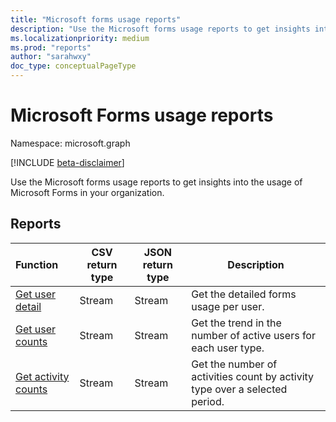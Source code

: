 ```yaml
---
title: "Microsoft forms usage reports"
description: "Use the Microsoft forms usage reports to get insights into the usage of Microsoft Forms in your organization."
ms.localizationpriority: medium
ms.prod: "reports"
author: "sarahwxy"
doc_type: conceptualPageType
---
```


# Microsoft Forms usage reports

Namespace: microsoft.graph

[!INCLUDE [beta-disclaimer](../../includes/beta-disclaimer.md)]

Use the Microsoft forms usage reports to get insights into the usage of Microsoft Forms in your organization.

## Reports

| Function                                 | CSV return type | JSON return type                         | Description                              |
| :--------------------------------------- | --------------- | ---------------------------------------- | ---------------------------------------- |
| [Get user detail](../api/reportroot-getformsuseractivityuserdetail.md ) | Stream          | Stream | Get the detailed forms usage per user.  |
| [Get user counts](../api/reportroot-getformsuseractivityusercounts.md ) | Stream          | Stream |Get the trend in the number of active users for each user type. |
| [Get activity counts](../api/reportroot-getformsuseractivitycounts.md) | Stream          | Stream | Get the number of activities count by activity type over a selected period. |